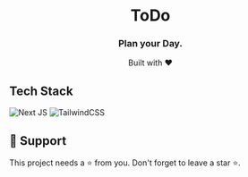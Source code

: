 <div align="center">
  <h1> ToDo </h1>
  <h3> Plan your Day. </h3>
  Built with ❤️
</div>

## Tech Stack
![Next JS](https://img.shields.io/badge/Next-black?style=for-the-badge&logo=next.js&logoColor=white)
![TailwindCSS](https://img.shields.io/badge/tailwindcss-%2338B2AC.svg?style=for-the-badge&logo=tailwind-css&logoColor=white)

## 🙏 Support

This project needs a ⭐️ from you. Don't forget to leave a star ⭐️.